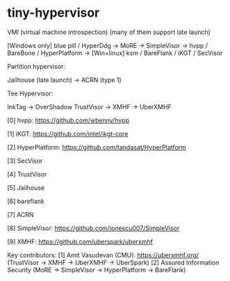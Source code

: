 # tiny-hypervisor

VMI (virtual machine introspection) (many of them support late launch)

[Windows only] blue pill / HyperDdg -> MoRE -> SimpleVisor -> hvpp / BareBone / HyperPlatform -> 
[Win+linux] ksm / BareFlank / iKGT / SecVisor 

Partition hypervisor:

Jailhouse (late launch) -> ACRN (type 1) 

Tee Hypervisor: 

InkTag -> OverShadow 
TrustVisor -> XMHF -> UberXMHF 

[0] hvpp: https://github.com/wbenny/hvpp

[1] iKGT: https://github.com/intel/ikgt-core

[2] HyperPlatform: https://github.com/tandasat/HyperPlatform

[3] SecVisor

[4] TrustVisor 

[5] Jailhouse 

[6] bareflank

[7] ACRN 

[8] SimpleVisor: https://github.com/ionescu007/SimpleVisor

[9] XMHF: https://github.com/uberspark/uberxmhf


Key contributors:
[1] Amit Vasudevan (CMU): https://uberxmhf.org/  (TrustVisor -> XMHF -> UberXMHF -> UberSpark)
[2] Assured Information Security (MoRE -> SimpleVisor -> HyperPlatform -> BareFlank)

